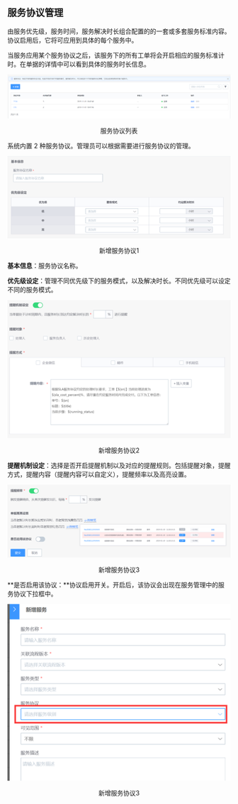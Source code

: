 ##  服务协议管理

由服务优先级，服务时间，服务解决时长组合配置的的一套或多套服务标准内容。协议启用后，它将可应用到具体的每个服务中。

当服务应用某个服务协议之后，该服务下的所有工单将会开启相应的服务标准计时。在单据的详情中可以看到具体的服务时长信息。

![](../../media/68a2b1f42d32a207a52bd83c4df92909.png)

<center>服务协议列表</center>

系统内置 2 种服务协议。管理员可以根据需要进行服务协议的管理。

![](../../media/e5e8b1237ac4698c3e137a7b4feba996.png)

<center>新增服务协议1</center>

**基本信息**：服务协议名称。

**优先级设定**：管理不同优先级下的服务模式，以及解决时长。不同优先级可以设定不同的服务模式。

![](../../media/0d8e93e3f28cbdb6f02c05dafe061c1f.png)

<center>新增服务协议2</center>

**提醒机制设定**：选择是否开启提醒机制以及对应的提醒规则。包括提醒对象，提醒方式，提醒内容（提醒内容可以自定义），提醒频率以及高亮设置。

![](../../media/77eff1f1b8d01f45b06d554442ceef87.png)

<center>新增服务协议3</center>

**是否启用该协议：**协议启用开关。开启后，该协议会出现在服务管理中的服务协议下拉框中。

![](../../media/cec6e39ef8852e8ca465e4a16a617b55.png)

<center>新增服务协议3</center>
